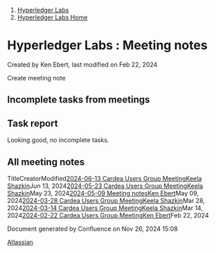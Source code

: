 1. [Hyperledger Labs](index.html)
2. [Hyperledger Labs Home](Hyperledger-Labs-Home_20283400.html)

# Hyperledger Labs : Meeting notes

Created by Ken Ebert, last modified on Feb 22, 2024

Create meeting note

## Incomplete tasks from meetings

## Task report

Looking good, no incomplete tasks.

## All meeting notes

TitleCreatorModified[2024-06-13 Cardea Users Group Meeting](/wiki/spaces/labs/pages/20291273/2024-06-13+Cardea+Users+Group+Meeting)[Keela Shazkin](/people/70121:7cbe8607-7886-4e79-bd78-6cdc8e6bb29e?ref=confluence)Jun 13, 2024[2024-05-23 Cardea Users Group Meeting](/wiki/spaces/labs/pages/20291196/2024-05-23+Cardea+Users+Group+Meeting)[Keela Shazkin](/people/70121:7cbe8607-7886-4e79-bd78-6cdc8e6bb29e?ref=confluence)May 23, 2024[2024-05-09 Meeting notes](/wiki/spaces/labs/pages/20291091/2024-05-09+Meeting+notes)[Ken Ebert](/people/70121:2cc4df0e-16de-40dc-ba52-09649099759a?ref=confluence)May 09, 2024[2024-03-28 Cardea Users Group Meeting](/wiki/spaces/labs/pages/20291080/2024-03-28+Cardea+Users+Group+Meeting)[Keela Shazkin](/people/70121:7cbe8607-7886-4e79-bd78-6cdc8e6bb29e?ref=confluence)Mar 28, 2024[2024-03-14 Cardea Users Group Meeting](/wiki/spaces/labs/pages/20291069/2024-03-14+Cardea+Users+Group+Meeting)[Keela Shazkin](/people/70121:7cbe8607-7886-4e79-bd78-6cdc8e6bb29e?ref=confluence)Mar 14, 2024[2024-02-22 Cardea Users Group Meeting](/wiki/spaces/labs/pages/20291054/2024-02-22+Cardea+Users+Group+Meeting)[Ken Ebert](/people/70121:2cc4df0e-16de-40dc-ba52-09649099759a?ref=confluence)Feb 22, 2024

Document generated by Confluence on Nov 26, 2024 15:08

[Atlassian](http://www.atlassian.com/)
